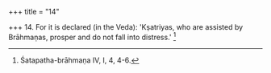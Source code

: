 +++
title = "14"

+++
14. For it is declared (in the Veda): 'Kṣatriyas, who are assisted by Brāhmaṇas, prosper and do not fall into distress.' [^14] 


[^14]:  Śatapatha-brāhmaṇa IV, I, 4, 4-6.
